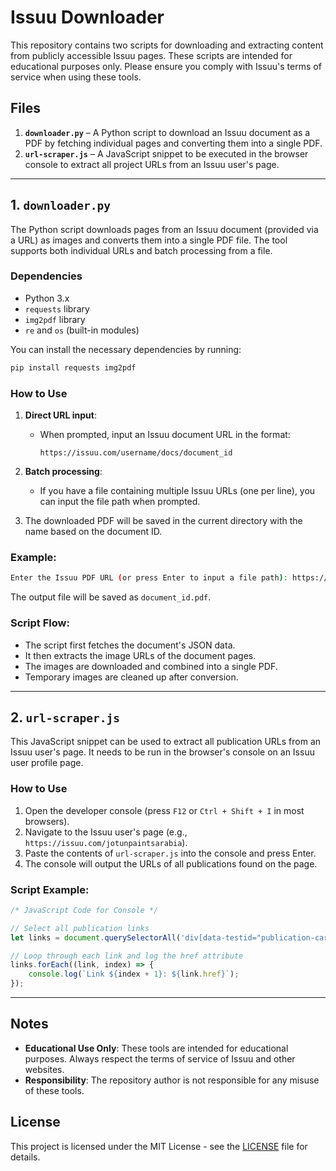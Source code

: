 # Issuu Downloader

This repository contains two scripts for downloading and extracting content from publicly accessible Issuu pages. These scripts are intended for educational purposes only. Please ensure you comply with Issuu's terms of service when using these tools.

## Files

1. **`downloader.py`** – A Python script to download an Issuu document as a PDF by fetching individual pages and converting them into a single PDF.
2. **`url-scraper.js`** – A JavaScript snippet to be executed in the browser console to extract all project URLs from an Issuu user's page.

---

## 1. `downloader.py`

The Python script downloads pages from an Issuu document (provided via a URL) as images and converts them into a single PDF file. The tool supports both individual URLs and batch processing from a file.

### Dependencies

- Python 3.x
- `requests` library
- `img2pdf` library
- `re` and `os` (built-in modules)

You can install the necessary dependencies by running:

```bash
pip install requests img2pdf
```

### How to Use

1. **Direct URL input**:
   - When prompted, input an Issuu document URL in the format:
     ```
     https://issuu.com/username/docs/document_id
     ```

2. **Batch processing**:
   - If you have a file containing multiple Issuu URLs (one per line), you can input the file path when prompted.

3. The downloaded PDF will be saved in the current directory with the name based on the document ID.

### Example:

```bash
Enter the Issuu PDF URL (or press Enter to input a file path): https://issuu.com/someuser/docs/document_id
```

The output file will be saved as `document_id.pdf`.

### Script Flow:

- The script first fetches the document's JSON data.
- It then extracts the image URLs of the document pages.
- The images are downloaded and combined into a single PDF.
- Temporary images are cleaned up after conversion.

---

## 2. `url-scraper.js`

This JavaScript snippet can be used to extract all publication URLs from an Issuu user's page. It needs to be run in the browser's console on an Issuu user profile page.

### How to Use

1. Open the developer console (press `F12` or `Ctrl + Shift + I` in most browsers).
2. Navigate to the Issuu user's page (e.g., `https://issuu.com/jotunpaintsarabia`).
3. Paste the contents of `url-scraper.js` into the console and press Enter.
4. The console will output the URLs of all publications found on the page.

### Script Example:

```javascript
/* JavaScript Code for Console */

// Select all publication links
let links = document.querySelectorAll('div[data-testid="publication-card"] a');

// Loop through each link and log the href attribute
links.forEach((link, index) => {
    console.log(`Link ${index + 1}: ${link.href}`);
});
```

---

## Notes

- **Educational Use Only**: These tools are intended for educational purposes. Always respect the terms of service of Issuu and other websites.
- **Responsibility**: The repository author is not responsible for any misuse of these tools.

## License

This project is licensed under the MIT License - see the [LICENSE](LICENSE) file for details.
